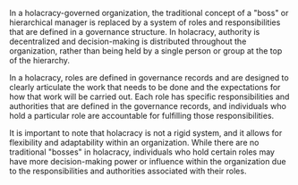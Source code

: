 In a holacracy-governed organization, the traditional concept of a "boss" or hierarchical manager is replaced by a system of roles and responsibilities that are defined in a governance structure. In holacracy, authority is decentralized and decision-making is distributed throughout the organization, rather than being held by a single person or group at the top of the hierarchy.

In a holacracy, roles are defined in governance records and are designed to clearly articulate the work that needs to be done and the expectations for how that work will be carried out. Each role has specific responsibilities and authorities that are defined in the governance records, and individuals who hold a particular role are accountable for fulfilling those responsibilities.

It is important to note that holacracy is not a rigid system, and it allows for flexibility and adaptability within an organization. While there are no traditional "bosses" in holacracy, individuals who hold certain roles may have more decision-making power or influence within the organization due to the responsibilities and authorities associated with their roles.
